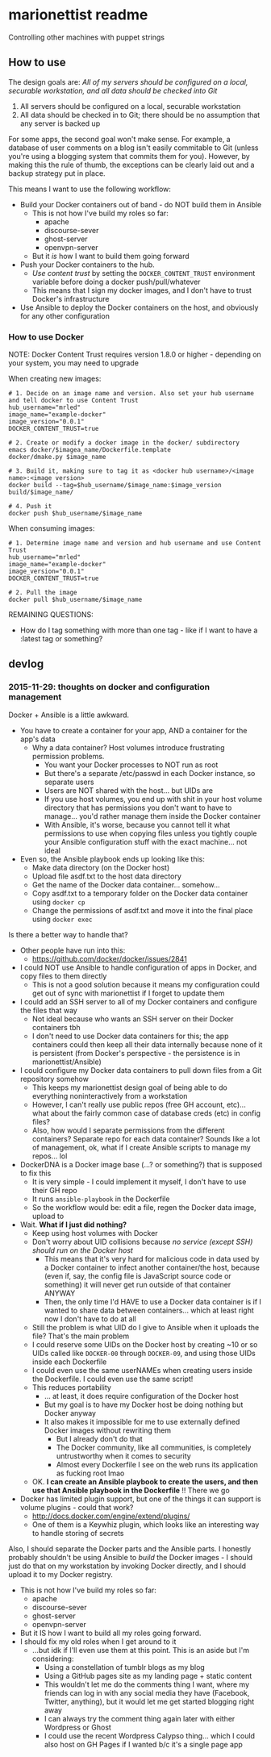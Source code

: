 # marionettist readme

Controlling other machines with puppet strings

## How to use

The design goals are: *All of my servers should be configured on a local, securable workstation, and all data should be checked into Git*

1. All servers should be configured on a local, securable workstation
2. All data should be checked in to Git; there should be no assumption that any server is backed up

For some apps, the second goal won't make sense. For example, a database of user comments on a blog isn't easily commitable to Git (unless you're using a blogging system that commits them for you). However, by making this the rule of thumb, the exceptions can be clearly laid out and a backup strategy put in place.

This means I want to use the following workflow: 

- Build your Docker containers out of band - do NOT build them in Ansible
    - This is not how I've build my roles so far: 
        - apache
        - discourse-sever
        - ghost-server
        - openvpn-server
    - But it *is* how I want to build them going forward
- Push your Docker containers to the hub.
    - *Use content trust* by setting the `DOCKER_CONTENT_TRUST` environment variable before doing a docker push/pull/whatever
    - This means that I sign my docker images, and I don't have to trust Docker's infrastructure
- Use Ansible to deploy the Docker containers on the host, and obviously for any other configuration

### How to use Docker

NOTE: Docker Content Trust requires version 1.8.0 or higher - depending on your system, you may need to upgrade

When creating new images: 

    # 1. Decide on an image name and version. Also set your hub username and tell docker to use Content Trust
    hub_username="mrled"
    image_name="example-docker"
    image_version="0.0.1"
    DOCKER_CONTENT_TRUST=true

    # 2. Create or modify a docker image in the docker/ subdirectory
    emacs docker/$imagea_name/Dockerfile.template
    docker/dmake.py $image_name
    
    # 3. Build it, making sure to tag it as <docker hub username>/<image name>:<image version>
    docker build --tag=$hub_username/$image_name:$image_version build/$image_name/
    
    # 4. Push it
    docker push $hub_username/$image_name
    
When consuming images: 

    # 1. Determine image name and version and hub username and use Content Trust
    hub_username="mrled"
    image_name="example-docker"
    image_version="0.0.1"
    DOCKER_CONTENT_TRUST=true

    # 2. Pull the image
    docker pull $hub_username/$image_name
    
REMAINING QUESTIONS: 

- How do I tag something with more than one tag - like if I want to have a :latest tag or something?

## devlog

### 2015-11-29: thoughts on docker and configuration management

Docker + Ansible is a little awkward. 

- You have to create a container for your app, AND a container for the app's data
    - Why a data container? Host volumes introduce frustrating permission problems. 
        - You want your Docker processes to NOT run as root
        - But there's a separate /etc/passwd in each Docker instance, so separate users
        - Users are NOT shared with the host... but UIDs are
        - If you use host volumes, you end up with shit in your host volume directory that has permissions you don't want to have to manage... you'd rather manage them inside the Docker container
        - With Ansible, it's worse, because you cannot tell it what permissions to use when copying files unless you tightly couple your Ansible configuration stuff with the exact machine... not ideal
- Even so, the Ansible playbook ends up looking like this:
    - Make data directory (on the Docker host)
    - Upload file asdf.txt to the host data directory
    - Get the name of the Docker data container... somehow...
    - Copy asdf.txt to a temporary folder on the Docker data container using `docker cp`
    - Change the permissions of asdf.txt and move it into the final place using `docker exec` 

Is there a better way to handle that? 

- Other people have run into this:
    - <https://github.com/docker/docker/issues/2841>
- I could NOT use Ansible to handle configuration of apps in Docker, and copy files to them directly
    - This is not a good solution because it means my configuration could get out of sync with marionettist if I forget to update them 
- I could add an SSH server to all of my Docker containers and configure the files that way
    - Not ideal because who wants an SSH server on their Docker containers tbh
    - I don't need to use Docker data containers for this; the app containers could then keep all their data internally because none of it is persistent (from Docker's perspective - the persistence is in marionettist/Ansible)
- I could configure my Docker data containers to pull down files from a Git repository somehow
    - This keeps my marionettist design goal of being able to do everything noninteractively from a workstation
    - However, I can't really use public repos (free GH account, etc)... what about the fairly common case of database creds (etc) in config files?
    - Also, how would I separate permissions from the different containers? Separate repo for each data container? Sounds like a lot of management, ok, what if I create Ansible scripts to manage my repos... lol
- DockerDNA is a Docker image base (...? or something?) that is supposed to fix this
    - It is very simple - I could implement it myself, I don't have to use their GH repo
    - It runs `ansible-playbook` in the Dockerfile
    - So the workflow would be: edit a file, regen the Docker data image, upload to 
- Wait. **What if I just did nothing?**
    - Keep using host volumes with Docker
    - Don't worry about UID collisions because *no service (except SSH) should run on the Docker host*
        - This means that it's very hard for malicious code in data used by a Docker container to infect another container/the host, because (even if, say, the config file is JavaScript source code or something) it will never get run outside of that container ANYWAY
        - Then, the only time I'd HAVE to use a Docker data container is if I wanted to share data between containers... which at least right now I don't have to do at all
    - Still the problem is what UID do I give to Ansible when it uploads the file? That's the main problem 
    - I could reserve some UIDs on the Docker host by creating ~10 or so UIDs called like `DOCKER-00` through `DOCKER-09`, and using those UIDs inside each Dockerfile
    - I could even use the same userNAMEs when creating users inside the Dockerfile. I could even use the same script! 
    - This reduces portability
        - ... at least, it does require configuration of the Docker host
        - But my goal is to have my Docker host be doing nothing but Docker anyway
        - It also makes it impossible for me to use externally defined Docker images without rewriting them
            - But I already don't do that
            - The Docker community, like all communities, is completely untrustworthy when it comes to security
            - Almost every Dockerfile I see on the web runs its application as fucking root lmao
    - OK. **I can create an Ansible playbook to create the users, and then use that Ansible playbook in the Dockerfile** !! There we go
- Docker has limited plugin support, but one of the things it can support is volume plugins - could that work?
    - <http://docs.docker.com/engine/extend/plugins/>
    - One of them is a Keywhiz plugin, which looks like an interesting way to handle storing of secrets

Also, I should separate the Docker parts and the Ansible parts. I honestly probably shouldn't be using Ansible to *build* the Docker images - I should just do that on my workstation by invoking Docker directly, and I should upload it to my Docker registry.

- This is not how I've build my roles so far: 
    - apache
    - discourse-sever
    - ghost-server
    - openvpn-server
- But it IS how I want to build all my roles going forward. 
- I should fix my old roles when I get around to it
    - ...but idk if I'll even use them at this point. This is an aside but I'm considering:
        - Using a constellation of tumblr blogs as my blog
        - Using a GitHub pages site as my landing page + static content
        - This wouldn't let me do the comments thing I want, where my friends can log in with any social media they have (Facebook, Twitter, anything), but it would let me get started blogging right away
        - I can always try the comment thing again later with either Wordpress or Ghost
        - I could use the recent Wordpress Calypso thing... which I could also host on GH Pages if I wanted b/c it's a single page app




